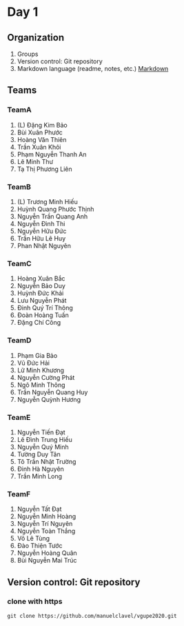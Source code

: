 # Day 1
## Organization
1. Groups
2. Version control: Git repository
3. Markdown language (readme, notes, etc.)
[Markdown](https://guides.github.com/features/mastering-markdown/)


## Teams
### TeamA
1. (L) Đặng Kim Bảo 
2. Bùi Xuân Phước 
3. Hoàng Văn Thiên 
4. Trần Xuân Khôi 
5. Phạm Nguyễn Thanh An 
6. Lê Minh Thư 
7. Tạ Thị Phương Liên 

### TeamB

1. (L) Trương Minh Hiếu 
2. Huỳnh Quang Phước Thịnh 
3. Nguyễn Trần Quang Anh 
4. Nguyễn Đình Thi 
5. Nguyễn Hữu Đức
6. Trần Hữu Lê Huy
7. Phan Nhật Nguyên

### TeamC

1. Hoàng Xuân Bắc
2. Nguyễn Bảo Duy 
3. Huỳnh Đức Khải
4. Lưu Nguyễn Phát
5. Đinh Quý Trí Thông
6. Đoàn Hoàng Tuấn
7. Đặng Chí	Công

### TeamD

1. Phạm Gia Bảo
2. Vũ Đức Hải
3. Lữ Minh Khương
4. Nguyễn Cường Phát
5. Ngô Minh Thông
6. Trần Nguyễn Quang Huy
7. Nguyễn Quỳnh Hương

### TeamE

1. Nguyễn Tiến Đạt
2. Lê Đình Trung Hiếu
3. Nguyễn Quý Minh
4. Tường Duy Tân 
5. Tô Trần Nhật Trường
6. Đinh Hà Nguyên
7. Trần Minh Long 

### TeamF

1. Nguyễn Tất Đạt
2. Nguyễn Minh Hoàng
3. Nguyễn Trí Nguyên
4. Nguyễn Toàn Thắng
5. Võ Lê Tùng
6. Đào Thiện Tước
7. Nguyễn Hoàng Quân
8. Bùi Nguyễn Mai Trúc
 

## Version control: Git repository

### clone with https

```unix
git clone https://github.com/manuelclavel/vgupe2020.git
